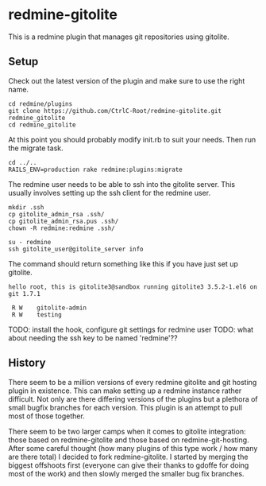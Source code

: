 redmine-gitolite
================

This is a redmine plugin that manages git repositories using gitolite.

Setup
-----

Check out the latest version of the plugin and make sure to use the right name.

    cd redmine/plugins
    git clone https://github.com/CtrlC-Root/redmine-gitolite.git redmine_gitolite
    cd redmine_gitolite

At this point you should probably modify init.rb to suit your needs. Then run
the migrate task.

    cd ../..
    RAILS_ENV=production rake redmine:plugins:migrate

The redmine user needs to be able to ssh into the gitolite server. This usually
involves setting up the ssh client for the redmine user.

    mkdir .ssh
    cp gitolite_admin_rsa .ssh/
    cp gitolite_admin_rsa.pus .ssh/
    chown -R redmine:redmine .ssh/

    su - redmine
    ssh gitolite_user@gitolite_server info

The command should return something like this if you have just set up gitolite.

    hello root, this is gitolite3@sandbox running gitolite3 3.5.2-1.el6 on git 1.7.1

     R W    gitolite-admin
     R W    testing

TODO: install the hook, configure git settings for redmine user
TODO: what about needing the ssh key to be named 'redmine'??

History
-------

There seem to be a million versions of every redmine gitolite and git hosting
plugin in existence. This can make setting up a redmine instance rather
difficult. Not only are there differing versions of the plugins but a plethora
of small bugfix branches for each version. This plugin is an attempt to pull
most of those together.

There seem to be two larger camps when it comes to gitolite integration: those
based on redmine-gitolite and those based on redmine-git-hosting. After some
careful thought (how many plugins of this type work / how many are there total)
I decided to fork redmine-gitolite. I started by merging the biggest offshoots
first (everyone can give their thanks to gdoffe for doing most of the work) and
then slowly merged the smaller bug fix branches.
